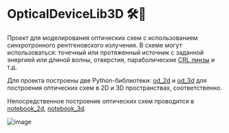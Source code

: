 # OpticalDeviceLib3D 🛠️🔦

Проект для моделирования оптических схем с использованием синхротронного рентгеновского излучения.
В схеме могут использоваться: точечный или протяженный источник с заданной энергией или длиной волны, отверстия, параболические [CRL линзы](https://en.wikipedia.org/wiki/Compound_refractive_lens) и т.д.  

Для проекта построены две Python-библиотеки:
[od_2d](https://github.com/mamichberdey/OpticalDeviceLib3D/blob/main/opticaldevicelib_1d.py) и 
[od_3d](https://github.com/mamichberdey/OpticalDeviceLib3D/blob/main/opticaldevicelib_2d.py)
для построения оптических схем в 2D и 3D пространствах, соответственно.  
  
Непосредственное построение оптических схем проводится в
[notebook_2d](https://github.com/mamichberdey/OpticalDeviceLib3D/blob/main/test_1d.ipynb),
[notebook_3d](https://github.com/mamichberdey/OpticalDeviceLib3D/blob/main/test_2d.ipynb).

![image](https://github.com/user-attachments/assets/1ff41fb2-f32c-4329-9779-a010486bfca5)

